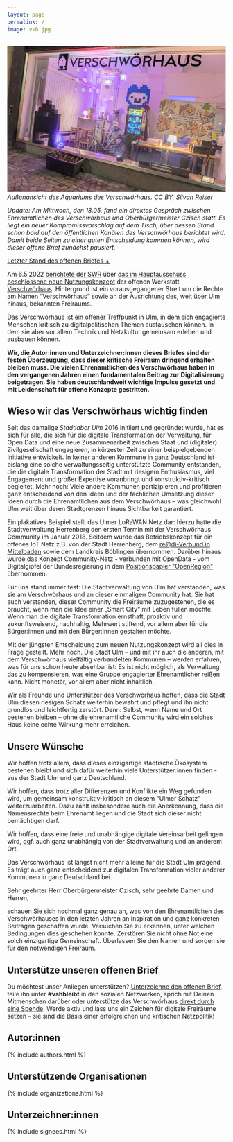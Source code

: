 ```yaml
---
layout: page
permalink: /
image: vsh.jpg
---
```

![Außenansicht des Aquariums des Verschwörhaus](vsh.jpg) _Außenansicht des Aquariums des Verschwörhaus. CC BY, [Silvan Reiser](https://konkludenz.de)_

<p class="mt-4"><em>Update: Am Mittwoch, den 18.05. fand ein direktes Gespräch zwischen Ehrenamtlichen des Verschwörhaus
und Oberbürgermeister Czisch statt. Es liegt ein neuer Kompromissvorschlag auf dem Tisch, über dessen Stand
schon bald auf den öffentlichen Kanälen des Verschwörhaus berichtet wird. Damit beide Seiten zu einer
guten Entscheidung kommen können, wird dieser offene Brief zunächst pausiert.</em></p>

<div class="d-grid gap-2 col-6 mx-auto">
  <a class="btn btn-primary" data-bs-toggle="collapse" href="#offenerBrief" role="button" aria-expanded="false" aria-controls="offenerBrief">
  Letzter Stand des offenen Briefes &#8675;
  </a>
</div>

<div class="collapse mt-4" id="offenerBrief" markdown="1">

Am 6.5.2022 [berichtete der SWR](https://www.swr.de/swraktuell/baden-wuerttemberg/ulm/neues-nutzungskonzept-fuer-verschwoerhaus-ulm-100.html)
über [das im Hauptausschuss beschlossene neue Nutzungskonzept](https://buergerinfo.ulm.de/vo0050.php?__kvonr=7605) der offenen Werkstatt [Verschwörhaus](https://verschwoerhaus.de/).
Hintergrund ist ein vorausgegangener Streit um die Rechte am Namen “Verschwörhaus” sowie an der Ausrichtung des, weit über Ulm hinaus, bekannten Freiraums.

Das Verschwörhaus ist ein offener Treffpunkt in Ulm, in dem sich engagierte Menschen kritisch zu digitalpolitischen Themen austauschen können. In dem sie aber vor allem Technik und Netzkultur gemeinsam erleben und ausbauen können.

**Wir, die Autor:innen und Unterzeichner:innen dieses Briefes sind der festen Überzeugung, dass dieser kritische Freiraum dringend erhalten bleiben muss. Die vielen Ehrenamtlichen des Verschwörhaus haben in den vergangenen Jahren einen fundamentalen Beitrag zur Digitalisierung beigetragen. Sie haben deutschlandweit wichtige Impulse gesetzt und mit Leidenschaft für offene Konzepte gestritten.**

## Wieso wir das Verschwörhaus wichtig finden

Seit das damalige *Stadtlabor Ulm* 2016 initiiert und gegründet wurde, hat es sich für alle, die sich für die digitale Transformation der Verwaltung, für Open Data und eine neue Zusammenarbeit zwischen Staat und (digitaler) Zivilgesellschaft engagieren, in kürzester Zeit zu einer beispielgebenden Initiative entwickelt. In keiner anderen Kommune in ganz Deutschland ist bislang eine solche verwaltungsseitig unterstützte Community entstanden, die die digitale Transformation der Stadt mit riesigem Enthusiasmus, viel Engagement und großer Expertise voranbringt und konstruktiv-kritisch begleitet. Mehr noch: Viele andere Kommunen partizipieren und profitieren ganz entscheidend von den Ideen und der fachlichen Umsetzung dieser Ideen durch die Ehrenamtlichen aus dem Verschwörhaus – was gleichwohl Ulm weit über deren Stadtgrenzen hinaus Sichtbarkeit garantiert.

Ein plakatives Beispiel stellt das Ulmer LoRaWAN Netz dar: hierzu hatte die Stadtverwaltung Herrenberg den ersten Termin mit der Verschwörhaus Community im Januar 2018. Seitdem wurde das Betriebskonzept für ein offenes IoT Netz z.B. von der Stadt Herrenberg, dem [re@di-Verbund in Mittelbaden](https://readi.de/) sowie dem Landkreis Böblingen übernommen. Darüber hinaus wurde das Konzept Community-Netz - verbunden mit OpenData - vom Digitalgipfel der Bundesregierung in dem [Positionspapier "OpenRegion"](https://deutschland-intelligent-vernetzt.org/app/uploads/2020/05/Offene-IoT-Funknetze-und-offene-Daten-f%C3%BCr-eine-Open-Region-am-Beispiel-der-Region-Stuttgart.pdf) übernommen.

Für uns stand immer fest: Die Stadtverwaltung von Ulm hat verstanden, was sie am Verschwörhaus und an dieser einmaligen Community hat. Sie hat auch verstanden, dieser Community die Freiräume zuzugestehen, die es braucht, wenn man die Idee einer „Smart City“ mit Leben füllen möchte. Wenn man die digitale Transformation ernsthaft, proaktiv und zukunftsweisend, nachhaltig, Mehrwert stiftend, vor allem aber für die Bürger:innen und mit den Bürger:innen gestalten möchte.

Mit der jüngsten Entscheidung zum neuen Nutzungskonzept wird all dies in Frage gestellt. Mehr noch. Die Stadt Ulm – und mit ihr auch die anderen, mit dem Verschwörhaus vielfältig verbandelten Kommunen – werden erfahren, was für uns schon heute absehbar ist: Es ist nicht möglich, als Verwaltung das zu kompensieren, was eine Gruppe engagierter Ehrenamtlicher reißen kann. Nicht monetär, vor allem aber nicht inhaltlich.

Wir als Freunde und Unterstützer des Verschwörhaus hoffen, dass die Stadt Ulm diesen riesigen Schatz weiterhin bewahrt und pflegt und ihn nicht grundlos und leichtfertig zerstört. Denn: Selbst, wenn Name und Ort bestehen bleiben – ohne die ehrenamtliche Community wird ein solches Haus keine echte Wirkung mehr erreichen.

## Unsere Wünsche

Wir hoffen trotz allem, dass dieses einzigartige städtische Ökosystem bestehen bleibt und
sich dafür weiterhin viele Unterstützer:innen finden - aus der Stadt Ulm und ganz
Deutschland.

Wir hoffen, dass trotz aller Differenzen und Konflikte ein Weg gefunden wird, um gemeinsam konstruktiv-kritisch an diesem "Ulmer Schatz" weiterzuarbeiten. Dazu zählt insbesondere auch die Anerkennung, dass die Namensrechte beim Ehrenamt liegen und die Stadt sich
dieser nicht bemächtigen darf.

Wir hoffen, dass eine freie und unabhängige digitale Vereinsarbeit gelingen wird, ggf. auch ganz unabhängig von der Stadtverwaltung und an anderem Ort.

Das Verschwörhaus ist längst nicht mehr alleine für die Stadt Ulm prägend. Es trägt auch ganz entscheidend zur digitalen Transformation vieler anderer Kommunen in ganz Deutschland bei.

Sehr geehrter Herr Oberbürgermeister Czisch, sehr geehrte Damen und Herren,

schauen Sie sich nochmal ganz genau an, was von den Ehrenamtlichen des Verschwörhauses in den letzten Jahren an Inspiration und ganz konkreten Beiträgen geschaffen wurde. Versuchen Sie zu erkennen, unter welchen Bedingungen dies geschehen
konnte. Zerstören Sie nicht ohne Not eine solch einzigartige Gemeinschaft. Überlassen Sie den Namen und sorgen sie für den notwendigen Freiraum.

## Unterstütze unseren offenen Brief

Du möchtest unser Anliegen unterstützen? [Unterzeichne den offenen Brief](https://github.com/itrich/vsh-bleibt/blob/main/README.md#ich-m%C3%B6chte-den-brief-unterschreiben-was-kann-ich-tun), teile ihn unter **#vshbleibt** in den sozialen Netzwerken,
sprich mit Deinen Mitmenschen darüber oder unterstütze das Verschwörhaus [direkt durch eine Spende](https://verschwoerhaus.de/spenden/). Werde
aktiv und lass uns ein Zeichen für digitale Freiräume setzen – sie sind die Basis einer erfolgreichen und kritischen Netzpolitik!

## Autor:innen

{% include authors.html %}

## Unterstützende Organisationen

{% include organizations.html %}

## Unterzeichner:innen

{% include signees.html %}

</div>
